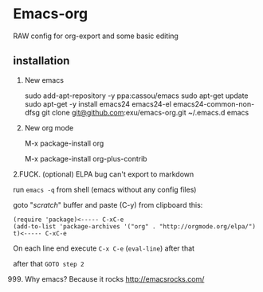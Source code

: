 Emacs-org
=========

RAW config for org-export and some basic editing


installation
------------

1. New emacs 


    sudo add-apt-repository -y ppa:cassou/emacs
    sudo apt-get update
    sudo apt-get -y install emacs24 emacs24-el emacs24-common-non-dfsg
    git clone git@github.com:exu/emacs-org.git ~/.emacs.d
    emacs

    
2. New org mode


    M-x package-install <RET>
    org <RET>


    M-x package-install <RET>
    org-plus-contrib <RET>
    
    
2.FUCK. (optional)  ELPA bug can't export to markdown
    
run `emacs -q` from shell (emacs without any config files)

goto "*scratch*" buffer and paste (C-y) from clipboard this:

    (require 'package)<----- C-xC-e
    (add-to-list 'package-archives '("org" . "http://orgmode.org/elpa/") t)<----- C-xC-e

On each line end execute `C-x C-e` (`eval-line`) after that 

after that `GOTO step 2`
   


999. Why emacs? Because it rocks http://emacsrocks.com/
   
